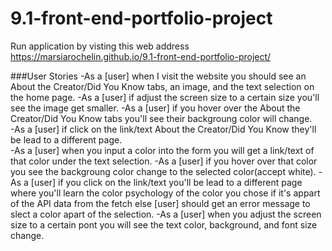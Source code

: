 # 9.1-front-end-portfolio-project

Run application by visting this web address
https://marsiarochelin.github.io/9.1-front-end-portfolio-project/

###User Stories
-As a [user] when I visit the website you should see an About the Creator/Did You Know tabs, an image, and the text selection on the home page.
    -As a [user] if adjust the screen size to a certain size you'll see the image get smaller.
-As a [user] if you hover over the About the Creator/Did You Know tabs you'll see their backgroung color will change.  
    -As a [user] if click on the link/text About the Creator/Did You Know they'll be lead to a different page.  
-As a [user] when you input a color into the form you will get a link/text of that color under the text selection.
    -As a [user] if you hover over that color you see the backgroung color change to the selected color(accept white).
    -As a [user] if you click on the link/text you'll be lead to a different page where you'll learn the color psychology of the color you chose if it's appart of the API data from the fetch else [user] should get an error message to slect a color apart of the selection.
    -As a [user] when you adjust the screen size to a certain pont you will see the text color, background, and font size change.
